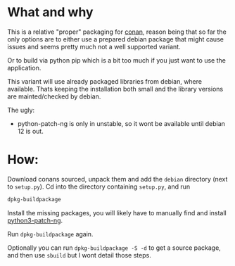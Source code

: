 # What and why

This is a relative "proper" packaging for [conan](https://conan.io/),
reason being that so far the only options are to either use a prepared
debian package that might cause issues and seems pretty much
not a well supported variant.

Or to build via python pip which is a bit too much if you
just want to use the application.

This variant will use already packaged libraries from debian,
where available. Thats keeping the installation both small and
the library versions are mainted/checked by debian.

The ugly:

-   python-patch-ng is only in unstable, so it wont be available
    until debian 12 is out.

# How:

Download conans sourced, unpack them and add the `debian` directory
(next to `setup.py`).
Cd into the directory containing `setup.py`, and run

```bash
dpkg-buildpackage
```
Install the missing packages, you will likely have to manually
find and install [python3-patch-ng](https://packages.debian.org/search?suite=default&section=all&arch=any&searchon=names&keywords=python3-patch-ng).

Run `dpkg-buildpackage` again.

Optionally you can run `dpkg-buildpackage -S -d` to get a source package,
and then use `sbuild` but I wont detail those steps.

